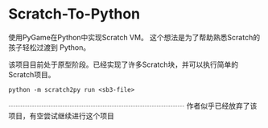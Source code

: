 # Scratch-To-Python

使用PyGame在Python中实现Scratch VM。 这个想法是为了帮助熟悉Scratch的孩子轻松过渡到 Python。

该项目目前处于原型阶段。已经实现了许多Scratch块，并可以执行简单的Scratch项目。

    python -m scratch2py run <sb3-file>

┄┄┄┄┄┄┄┄┄┄┄┄┄┄┄┄┄┄┄┄┄┄┄┄┄
作者似乎已经放弃了该项目，有空尝试继续进行这个项目



